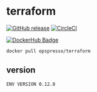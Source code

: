 # terraform

[![GitHub release](https://img.shields.io/github/release/opspresso/terraform.svg)](https://github.com/opspresso/terraform/releases)
[![CircleCI](https://circleci.com/gh/opspresso/terraform.svg?style=svg)](https://circleci.com/gh/opspresso/terraform)

[![DockerHub Badge](http://dockeri.co/image/opspresso/terraform)](https://hub.docker.com/r/opspresso/terraform/)

```bash
docker pull opspresso/terraform
```

## version

```
ENV VERSION 0.12.8
```
